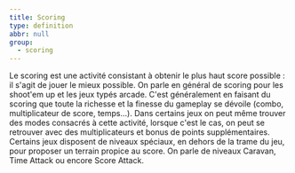 ```yaml
---
title: Scoring
type: definition
abbr: null
group:
  - scoring
---
```

Le scoring est une activité consistant à obtenir le plus haut score possible : il s'agit de jouer le mieux possible. On parle en général de scoring pour les shoot'em up et les jeux typés arcade. C'est généralement en faisant du scoring que toute la richesse et la finesse du gameplay se dévoile (combo, multiplicateur de score, temps...). Dans certains jeux on peut même trouver des modes consacrés à cette activité, lorsque c'est le cas, on peut se retrouver avec des multiplicateurs et bonus de points supplémentaires.
Certains jeux disposent de niveaux spéciaux, en dehors de la trame du jeu, pour proposer un terrain propice au score. On parle de niveaux Caravan, Time Attack ou encore Score Attack.
